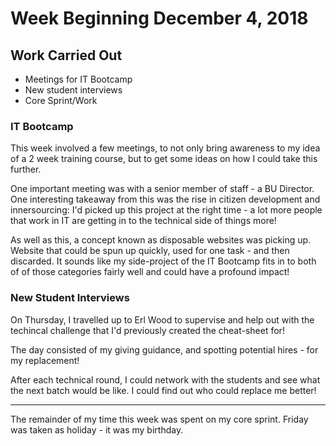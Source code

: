 # Week Beginning December 4, 2018

## Work Carried Out
* Meetings for IT Bootcamp
* New student interviews
* Core Sprint/Work

### IT Bootcamp
This week involved a few meetings, to not only bring awareness to my idea of a 2 week training course, but to get some ideas on how I could take this further.

One important meeting was with a senior member of staff - a BU Director. One interesting takeaway from this was the rise in citizen development and innersourcing: I'd picked up this project at the right time - a lot more people that work in IT are getting in to the technical side of things more!

As well as this, a concept known as disposable websites was picking up. Website that could be spun up quickly, used for one task - and then discarded. It sounds like my side-project of the IT Bootcamp fits in to both of of those categories fairly well and could have a profound impact!

### New Student Interviews
On Thursday, I travelled up to Erl Wood to supervise and help out with the techincal challenge that I'd previously created the cheat-sheet for!

The day consisted of my giving guidance, and spotting potential hires - for my replacement!

After each technical round, I could network with the students and see what the next batch would be like. I could find out who could replace me better!

---

The remainder of my time this week was spent on my core sprint. Friday was taken as holiday - it was my birthday.